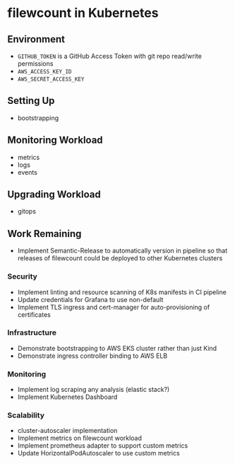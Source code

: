 # filewcount in Kubernetes

## Environment

- `GITHUB_TOKEN` is a GitHub Access Token with git repo read/write permissions
- `AWS_ACCESS_KEY_ID`
- `AWS_SECRET_ACCESS_KEY`

## Setting Up

- bootstrapping

## Monitoring Workload

- metrics
- logs
- events

## Upgrading Workload

- gitops

## Work Remaining

- Implement Semantic-Release to automatically version in pipeline so that releases of filewcount could be deployed to other Kubernetes clusters

### Security

- Implement linting and resource scanning of K8s manifests in CI pipeline
- Update credentials for Grafana to use non-default
- Implement TLS ingress and cert-manager for auto-provisioning of certificates

### Infrastructure

- Demonstrate bootstrapping to AWS EKS cluster rather than just Kind
- Demonstrate ingress controller binding to AWS ELB

### Monitoring

- Implement log scraping any analysis (elastic stack?)
- Implement Kubernetes Dashboard

### Scalability

- cluster-autoscaler implementation
- Implement metrics on filewcount workload
- Implement prometheus adapter to support custom metrics
- Update HorizontalPodAutoscaler to use custom metrics
